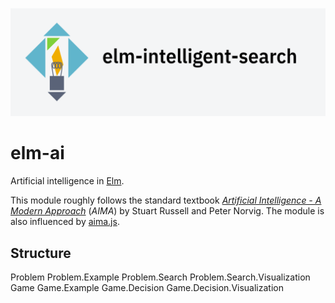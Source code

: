 ![](elm-ai.png)

# elm-ai

Artificial intelligence in [Elm](https://elm-lang.org/).

This module roughly follows the standard textbook [*Artificial Intelligence - A Modern Approach*](http://aima.cs.berkeley.edu/) (*AIMA*) by Stuart Russell and Peter Norvig. The module is also influenced by [aima.js](https://github.com/davidpomerenke/aima.js).

## Structure

Problem
Problem.Example
Problem.Search
Problem.Search.Visualization
Game
Game.Example
Game.Decision
Game.Decision.Visualization